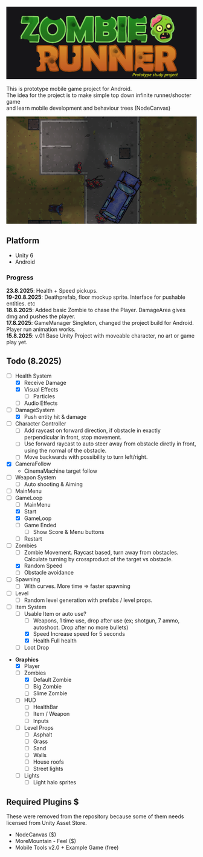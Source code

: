 ![Project Logo](Images/project_logo.png)

This is prototype mobile game project for Android.<br>
The idea for the project is to make simple top down infinite runner/shooter game<br>and learn mobile development and behaviour trees (NodeCanvas)

![Project Logo](Images/Screenshot2025-08-23.png)

## Platform
- Unity 6
- Android

### Progress
**23.8.2025**: Health + Speed pickups.<br>
**19-20.8.2025**: Deathprefab, floor mockup sprite. Interface for pushable entities. etc<br>
**18.8.2025**: Added basic Zombie to chase the Player. DamageArea gives dmg and pushes the player.<br>
**17.8.2025**: GameManager Singleton, changed the project build for Android. Player run animation works.<br>
**15.8.2025**: v.01 Base Unity Project with moveable character, no art or game play yet.<br>

## Todo (8.2025)
- [ ] Health System
    - [x] Receive Damage
    - [x] Visual Effects
        - [ ] Particles
    - [ ] Audio Effects
- [ ] DamageSystem
	- [x] Push entity hit & damage
- [ ] Character Controller
    - [ ] Add raycast on forward direction, if obstacle in exactly perpendicular in front, stop movement.
    - [ ] Use forward raycast to auto steer away from obstacle diretly in front, using the normal of the obstacle. 
    - [ ] Move backwards with possibility to turn left/right.
- [x] CameraFollow
    - CinemaMachine target follow
- [ ] Weapon System
    - [ ] Auto shooting & Aiming
- [ ] MainMenu
- [ ] GameLoop
    - [ ] MainMenu
    - [x] Start
    - [x] GameLoop
    - [ ] Game Ended
        - [ ] Show Score & Menu buttons
    - [ ] Restart
- [ ] Zombies
    - [ ] Zombie Movement. Raycast based, turn away from obstacles. Calculate turning by crossproduct of the target vs obstacle. 
    - [x] Random Speed
    - [ ] Obstacle avoidance
- [ ] Spawning
    - [ ] With curves. More time => faster spawning
- [ ] Level
    - [ ] Random level generation with prefabs / level props.
- [ ] Item System
	- [ ] Usable Item or auto use?
	    - [ ] Weapons, 1 time use, drop after use
            (ex; shotgun, 7 ammo, autoshoot. Drop after no more bullets)
	    - [x] Speed
            Increase speed for 5 seconds
	    - [x] Health
            Full health
    - [ ] Loot Drop
- **Graphics**
	- [x] Player
	- [ ] Zombies
        - [x] Default Zombie
        - [ ] Big Zombie
        - [ ] Slime Zombie 
	- [ ] HUD
		- [ ] HealthBar
		- [ ] Item / Weapon
		- [ ] Inputs
	- [ ] Level Props
		- [ ] Asphalt
		- [ ] Grass
		- [ ] Sand
		- [ ] Walls
        - [ ] House roofs
        - [ ] Street lights
	- [ ] Lights
        - [ ] Light halo sprites

## Required Plugins $
These were removed from the repository because some of them needs licensed from Unity Asset Store.
- NodeCanvas ($)
- MoreMountain - Feel ($)
- Mobile Tools v2.0 + Example Game (free)